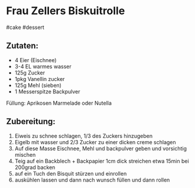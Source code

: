 # Frau Zellers Biskuitrolle
#cake #dessert 
## Zutaten: 
* 4 Eier (Eischnee) 
* 3-4 EL warmes wasser
* 125g Zucker 
* 1pkg Vanellin zucker
* 125g Mehl (sieben) 
* 1 Messerspitze Backpulver

Füllung: Aprikosen Marmelade oder Nutella
 
## Zubereitung: 

1. Eiweis zu schnee schlagen, 1/3 des Zuckers hinzugeben
2. Eigelb mit wasser und 2/3 Zucker zu einer dicken creme schlagen
3. Auf diese Masse Eischnee, Mehl und backpulver geben und vorsichtig mischen
4. Teig auf ein Backblech + Backpapier 1cm dick streichen etwa 15min bei 200grad backen
5. auf ein Tuch den Bisquit stürzen und einrollen
6. auskühlen lassen und dann nach wunsch füllen und dann rollen
